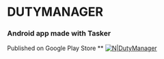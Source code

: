 # DUTYMANAGER

### Android app made with Tasker

Published on Google Play Store 
** [![N|DutyManager](https://upload.wikimedia.org/wikipedia/commons/c/cd/Get_it_on_Google_play.svg)](https://play.google.com/store/apps/details?id=fr.baudbox.apps.dutymanager)
